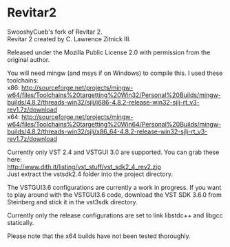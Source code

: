 Revitar2
========

SwooshyCueb's fork of Revitar 2.  
Revitar 2 created by C. Lawrence Zitnick III.

Released under the Mozilla Public License 2.0 with permission from the original
author.

You will need mingw (and msys if on Windows) to compile this. I used these
toolchains:  
x86: http://sourceforge.net/projects/mingw-w64/files/Toolchains%20targetting%20Win32/Personal%20Builds/mingw-builds/4.8.2/threads-win32/sjlj/i686-4.8.2-release-win32-sjlj-rt_v3-rev1.7z/download  
x64: http://sourceforge.net/projects/mingw-w64/files/Toolchains%20targetting%20Win64/Personal%20Builds/mingw-builds/4.8.2/threads-win32/sjlj/x86_64-4.8.2-release-win32-sjlj-rt_v3-rev1.7z/download

Currently only VST 2.4 and VSTGUI 3.0 are supported. You can grab these here:  
http://www.dith.it/listing/vst_stuff/vst_sdk2_4_rev2.zip  
Just extract the vstsdk2.4 folder into the project directory.

The VSTGUI3.6 configurations are currently a work in progress. If you want to
play around with the VSTGUI3.6 code, download the VST SDK 3.6.0 from Steinberg
and stick it in the vst3sdk directory.

Currently only the release configurations are set to link libstdc++ and libgcc
statically.

Please note that the x64 builds have not been tested thoroughly.
